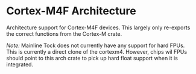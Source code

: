 Cortex-M4F Architecture
======================

Architecture support for Cortex-M4F devices. This largely only re-exports the
correct functions from the Cortex-M crate.

_Note:_ Mainline Tock does not currently have any support for hard FPUs.
This is currently a direct clone of the cortexm4. However, chips wil FPUs
should point to this arch crate to pick up hard float support when it is
integrated.
